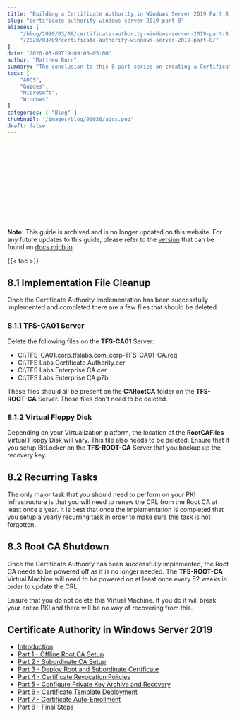 ```yaml
---
title: "Building a Certificate Authority in Windows Server 2019 Part 8 - Final Steps"
slug: "certificate-authority-windows-server-2019-part-8"
aliases: [
    "/blog/2020/03/09/certificate-authority-windows-server-2019-part-8/",
    "/2020/03/09/certificate-authority-windows-server-2019-part-8/"
]
date: "2020-03-09T19:09:00-05:00"
author: "Matthew Burr"
summary: "The conclusion to this 8-part series on creating a Certificate Authority in Windows Server 2019 using Active Directory Certificate Services."
tags: [
    "ADCS",
    "Guides",
    "Microsoft",
    "Windows"
]
categories: [ "Blog" ]
thumbnail: "/images/blog/00030/adcs.png"
draft: false
---
```


<style type="text/css">
.pki-header {
    background-image: url("/images/blog/00030/pki-background.jpg");
    padding-top: 25px;
    padding-left: 25px;
    padding-right: 25px;
    color: #ffffff;
}
</style>

<div class="pki-header">
<strong>Practical Guide to PKI with Windows Server - First Edition</strong>

Now available for purchase, a complete book version of this guide. Includes an expanded version of this guide which includes over 300 screenshots, CLI configuration commands, quick start guide, additional details and more.

<div style="text-align:center; padding-top: 0px; padding-bottom: 25px;">
    <a href="/publications/practical-guide-to-pki-with-windows-server-first-edition/" style="color: #ffffff; cursor: pointer;" class="button mt-1" role="button" title="Learn More">Learn More</a>
</div>
</div>

**Note:** This guide is archived and is no longer updated on this website. For any future updates to this guide, please refer to the [version](https://docs.mjcb.io/microsoft/windows-server/windows-server-roles-features/adcs/adcs-windows-server-2019/adcs-windows-server-2019-part-8/) that can be found on [docs.mjcb.io](https://docs.mjcb.io/).

{{< toc >}}

## 8.1 Implementation File Cleanup ##

Once the Certificate Authority Implementation has been successfully implemented and completed there are a few files that should be deleted.

### 8.1.1 TFS-CA01 Server ##

Delete the following files on the **TFS-CA01** Server:

* C:\TFS-CA01.corp.tfslabs.com_corp-TFS-CA01-CA.req
* C:\TFS Labs Certificate Authority.cer
* C:\TFS Labs Enterprise CA.cer
* C:\TFS Labs Enterprise CA.p7b

These files should all be present on the **C:\RootCA** folder on the **TFS-ROOT-CA** Server. Those files don't need to be deleted.

### 8.1.2 Virtual Floppy Disk ##

Depending on your Virtualization platform, the location of the **RootCAFiles** Virtual Floppy Disk will vary. This file also needs to be deleted. Ensure that if you setup BitLocker on the **TFS-ROOT-CA** Server that you backup up the recovery key.

## 8.2 Recurring Tasks ##

The only major task that you should need to perform on your PKI Infrastructure is that you will need to renew the CRL from the Root CA at least once a year. It is best that once the implementation is completed that you setup a yearly recurring task in order to make sure this task is not forgotten.

## 8.3 Root CA Shutdown ##

Once the Certificate Authority has been successfully implemented, the Root CA needs to be powered off as it is no longer needed. The **TFS-ROOT-CA** Virtual Machine will need to be powered on at least once every 52 weeks in order to update the CRL.

Ensure that you do not delete this Virtual Machine. If you do it will break your entire PKI and there will be no way of recovering from this.

## Certificate Authority in Windows Server 2019 ##

* [Introduction](/blog/2020/03/09/certificate-authority-windows-server-2019)
* [Part 1 - Offline Root CA Setup](/blog/2020/03/09/certificate-authority-windows-server-2019-part-1)
* [Part 2 - Subordinate CA Setup](/blog/2020/03/09/certificate-authority-windows-server-2019-part-2)
* [Part 3 - Deploy Root and Subordinate Certificate](/blog/2020/03/09/certificate-authority-windows-server-2019-part-3)
* [Part 4 - Certificate Revocation Policies](/blog/2020/03/09/certificate-authority-windows-server-2019-part-4)
* [Part 5 - Configure Private Key Archive and Recovery](/blog/2020/03/09/certificate-authority-windows-server-2019-part-5)
* [Part 6 - Certificate Template Deployment](/blog/2020/03/09/certificate-authority-windows-server-2019-part-6)
* [Part 7 - Certificate Auto-Enrollment](/blog/2020/03/09/certificate-authority-windows-server-2019-part-7)
* Part 8 - Final Steps

